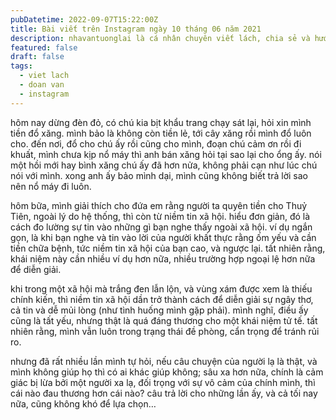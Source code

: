 ```yaml
---
pubDatetime: 2022-09-07T15:22:00Z
title: Bài viết trên Instagram ngày 10 tháng 06 năm 2021
description: nhavantuonglai là cá nhân chuyên viết lách, chia sẻ và hướng dẫn mọi người thuần thục hơn khi thực hành viết lách mỗi ngày qua những bài chia sẻ ngắn trên Instagram chính thức.
featured: false
draft: false
tags:
  - viet lach
  - doan van
  - instagram
---
```


hôm nay dừng đèn đỏ, có chú kia bịt khẩu trang chạy sát lại, hỏi xin mình tiền đổ xăng. mình bảo là không còn tiền lẻ, tới cây xăng rồi mình đổ luôn cho. đến nơi, đổ cho chú ấy rồi cũng cho mình, đoạn chú cảm ơn rồi đi khuất, mình chưa kịp nổ máy thì anh bán xăng hỏi tại sao lại cho ổng ấy. nói một hồi mới hay bình xăng chú ấy đã hơn nửa, không phải cạn như lúc chú nói với mình. xong anh ấy bảo mình dại, mình cũng không biết trả lời sao nên nổ máy đi luôn.

hôm bữa, mình giải thích cho đứa em rằng người ta quyên tiền cho Thuỷ Tiên, ngoài lý do hệ thống, thì còn từ niềm tin xã hội. hiểu đơn giản, đó là cách đo lường sự tin vào những gì bạn nghe thấy ngoài xã hội. ví dụ ngắn gọn, là khi bạn nghe và tin vào lời của người khất thực rằng ốm yếu và cần tiền chữa bệnh, tức niềm tin xã hội của bạn cao, và ngược lại. tất nhiên rằng, khái niệm này cần nhiều ví dụ hơn nữa, nhiều trường hợp ngoại lệ hơn nữa để diễn giải.

khi trong một xã hội mà trắng đen lẫn lộn, và vùng xám được xem là thiếu chính kiến, thì niềm tin xã hội dần trở thành cách để diễn giải sự ngây thơ, cả tin và dễ mủi lòng (như tình huống mình gặp phải). mình nghĩ, điều ấy cũng là tất yếu, nhưng thật là quá đáng thương cho một khái niệm tử tế. tất nhiên rằng, mình vẫn luôn trong trạng thái đề phòng, cẩn trọng để tránh rủi ro.

nhưng đã rất nhiều lần mình tự hỏi, nếu câu chuyện của người lạ là thật, và mình không giúp họ thì có ai khác giúp không; sâu xa hơn nữa, chính là cảm giác bị lừa bởi một người xa lạ, đối trọng với sự vô cảm của chính mình, thì cái nào đau thương hơn cái nào? câu trả lời cho những lần ấy, và cả tối nay nữa, cũng không khó để lựa chọn…
